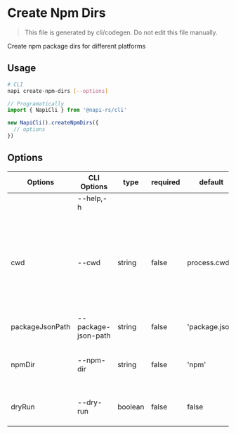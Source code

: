# Create Npm Dirs

> This file is generated by cli/codegen. Do not edit this file manually.

Create npm package dirs for different platforms

## Usage

```sh
# CLI
napi create-npm-dirs [--options]
```

```typescript
// Programatically
import { NapiCli } from '@napi-rs/cli'

new NapiCli().createNpmDirs({
  // options
})
```

## Options

| Options         | CLI Options         | type    | required | default        | description                                                                                                        |
| --------------- | ------------------- | ------- | -------- | -------------- | ------------------------------------------------------------------------------------------------------------------ |
|                 | --help,-h           |         |          |                | get help                                                                                                           |
| cwd             | --cwd               | string  | false    | process.cwd()  | The working directory of where napi command will be executed in, all other paths options are relative to this path |
| packageJsonPath | --package-json-path | string  | false    | 'package.json' | Path to `package.json`                                                                                             |
| npmDir          | --npm-dir           | string  | false    | 'npm'          | Path to the folder where the npm packages put                                                                      |
| dryRun          | --dry-run           | boolean | false    | false          | Dry run without touching file system                                                                               |
